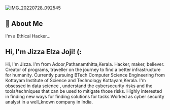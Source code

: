 ![IMG_20220728_092545](https://user-images.githubusercontent.com/110090866/181433227-7751c7fd-f2d8-4c1f-af83-62eabd0cb739.jpg)
## 🚀 About Me

I'm a Ethical Hacker...


## Hi, I'm Jizza Elza Joji! (:



Hi, I'm Jizza. I'm from Adoor,Pathanamthitta,Kerala.
Hacker, maker, believer. Creator of programs, traveller on the journey to find a better infrastructure for humanity. 
Currently pursuing BTech Computer Science Engineering from Kottayam Institute of Science and Technology Kottayam,Kerala.
I'm obsessed in data science , understand the cybersecurity risks and the tools/techniques that can be used to mitigate those risks.
Highly interested in finding new ways for finding solutions for tasks.Worked as cyber security analyst in a well_known company in India.
